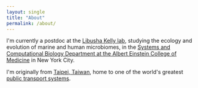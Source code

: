 ```yaml
---
layout: single
title: "About"
permalink: /about/
---
```


I'm currently a postdoc at the [Libusha Kelly lab](http://www.kellylab.org/), studying the ecology and evolution of marine and human microbiomes, in the [Systems and Computational Biology Department at the Albert Einstein College of Medicine](https://www.einstein.yu.edu/departments/systems-computational-biology/) in New York City.

I'm originally from [Taipei, Taiwan](https://en.wikipedia.org/wiki/Taipei), home to one of the world's greatest [public transport systems](https://en.wikipedia.org/wiki/Taipei_Metro).
